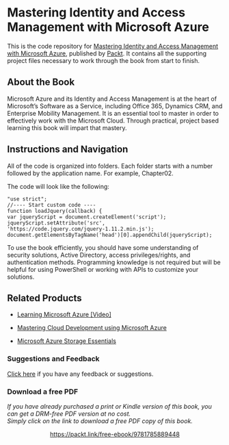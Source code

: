 # Mastering Identity and Access Management with Microsoft Azure
This is the code repository for [Mastering Identity and Access Management with Microsoft Azure](https://www.packtpub.com/virtualization-and-cloud/mastering-identity-and-access-management-microsoft-azure?utm_source=github&utm_medium=repository&utm_campaign=9781785889448), published by [Packt](https://www.packtpub.com/?utm_source=github). It contains all the supporting project files necessary to work through the book from start to finish.
## About the Book
Microsoft Azure and its Identity and Access Management is at the heart of Microsoft’s Software as a Service, including Office 365, Dynamics CRM, and Enterprise Mobility Management. It is an essential tool to master in order to effectively work with the Microsoft Cloud. Through practical, project based learning this book will impart that mastery.

## Instructions and Navigation
All of the code is organized into folders. Each folder starts with a number followed by the application name. For example, Chapter02.




The code will look like the following:
```
"use strict";
//---- Start custom code ----
function loadJquery(callback) {
var jqueryScript = document.createElement('script');
jqueryScript.setAttribute('src',
'https://code.jquery.com/jquery-1.11.2.min.js');
document.getElementsByTagName('head')[0].appendChild(jqueryScript);
```

To use the book efficiently, you should have some understanding of security solutions, Active Directory, access privileges/rights, and authentication methods. Programming knowledge is not required but will be helpful for using PowerShell or working with APIs to customize your solutions.

## Related Products
* [Learning Microsoft Azure [Video]](https://www.packtpub.com/virtualization-and-cloud/learning-microsoft-azure-video?utm_source=github&utm_medium=repository&utm_campaign=9781787122208)

* [Mastering Cloud Development using Microsoft Azure](https://www.packtpub.com/networking-and-servers/mastering-cloud-development-using-microsoft-azure?utm_source=github&utm_medium=repository&utm_campaign=9781782173335)

* [Microsoft Azure Storage Essentials](https://www.packtpub.com/virtualization-and-cloud/microsoft-azure-storage-essentials?utm_source=github&utm_medium=repository&utm_campaign=9781784396237)

### Suggestions and Feedback
[Click here](https://docs.google.com/forms/d/e/1FAIpQLSe5qwunkGf6PUvzPirPDtuy1Du5Rlzew23UBp2S-P3wB-GcwQ/viewform) if you have any feedback or suggestions.
### Download a free PDF

 <i>If you have already purchased a print or Kindle version of this book, you can get a DRM-free PDF version at no cost.<br>Simply click on the link to download a free PDF copy of this book.</i>
<p align="center"> <a href="https://packt.link/free-ebook/9781785889448">https://packt.link/free-ebook/9781785889448 </a> </p>